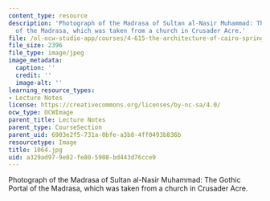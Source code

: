 ```yaml
---
content_type: resource
description: 'Photograph of the Madrasa of Sultan al-Nasir Muhammad: The Gothic Portal
  of the Madrasa, which was taken from a church in Crusader Acre.'
file: /ol-ocw-studio-app/courses/4-615-the-architecture-of-cairo-spring-2002/a329ad979e02fe805908bd443d76cce9_1064.jpg
file_size: 2396
file_type: image/jpeg
image_metadata:
  caption: ''
  credit: ''
  image-alt: ''
learning_resource_types:
- Lecture Notes
license: https://creativecommons.org/licenses/by-nc-sa/4.0/
ocw_type: OCWImage
parent_title: Lecture Notes
parent_type: CourseSection
parent_uid: 6903e2f5-731a-0bfe-a3b8-4ff0493b836b
resourcetype: Image
title: 1064.jpg
uid: a329ad97-9e02-fe80-5908-bd443d76cce9
---
```

Photograph of the Madrasa of Sultan al-Nasir Muhammad: The Gothic Portal of the Madrasa, which was taken from a church in Crusader Acre.